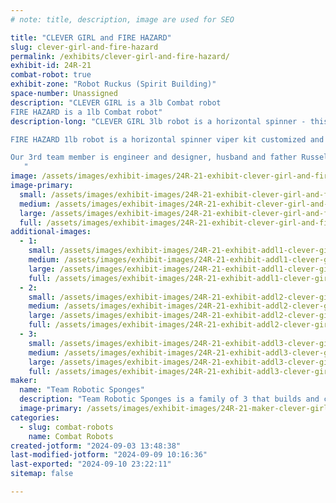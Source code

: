 ```yaml
---
# note: title, description, image are used for SEO

title: "CLEVER GIRL and FIRE HAZARD"
slug: clever-girl-and-fire-hazard
permalink: /exhibits/clever-girl-and-fire-hazard/
exhibit-id: 24R-21
combat-robot: true
exhibit-zone: "Robot Ruckus (Spirit Building)"
space-number: Unassigned
description: "CLEVER GIRL is a 3lb Combat robot
FIRE HAZARD is a 1lb Combat robot"
description-long: "CLEVER GIRL 3lb robot is a horizontal spinner - this is its first appearance, a brand new custom design. Driver is Team captain and designer Marissa.

FIRE HAZARD 1lb robot is a horizontal spinner viper kit customized and reinforced for better durability during combat. - this is this robots first appearance and the drivers first ever combat robot competition. Driver and designer is our 8 year old son.

Our 3rd team member is engineer and designer, husband and father Russell. He creates all computers models and has all the electrical and mechanics knowledge.
   "
image: /assets/images/exhibit-images/24R-21-exhibit-clever-girl-and-fire-hazard-20240830-184339-large.jpg
image-primary: 
  small: /assets/images/exhibit-images/24R-21-exhibit-clever-girl-and-fire-hazard-20240830-184339-small.jpg
  medium: /assets/images/exhibit-images/24R-21-exhibit-clever-girl-and-fire-hazard-20240830-184339-medium.jpg
  large: /assets/images/exhibit-images/24R-21-exhibit-clever-girl-and-fire-hazard-20240830-184339-large.jpg
  full: /assets/images/exhibit-images/24R-21-exhibit-clever-girl-and-fire-hazard-20240830-184339-full.jpg
additional-images: 
  - 1:
    small: /assets/images/exhibit-images/24R-21-exhibit-addl1-clever-girl-and-fire-hazard-20240830-184353-small.jpg
    medium: /assets/images/exhibit-images/24R-21-exhibit-addl1-clever-girl-and-fire-hazard-20240830-184353-medium.jpg
    large: /assets/images/exhibit-images/24R-21-exhibit-addl1-clever-girl-and-fire-hazard-20240830-184353-large.jpg
    full: /assets/images/exhibit-images/24R-21-exhibit-addl1-clever-girl-and-fire-hazard-20240830-184353-full.jpg
  - 2:
    small: /assets/images/exhibit-images/24R-21-exhibit-addl2-clever-girl-and-fire-hazard-20240830-184455-small.jpg
    medium: /assets/images/exhibit-images/24R-21-exhibit-addl2-clever-girl-and-fire-hazard-20240830-184455-medium.jpg
    large: /assets/images/exhibit-images/24R-21-exhibit-addl2-clever-girl-and-fire-hazard-20240830-184455-large.jpg
    full: /assets/images/exhibit-images/24R-21-exhibit-addl2-clever-girl-and-fire-hazard-20240830-184455-full.jpg
  - 3:
    small: /assets/images/exhibit-images/24R-21-exhibit-addl3-clever-girl-and-fire-hazard-20240830-184501-small.jpg
    medium: /assets/images/exhibit-images/24R-21-exhibit-addl3-clever-girl-and-fire-hazard-20240830-184501-medium.jpg
    large: /assets/images/exhibit-images/24R-21-exhibit-addl3-clever-girl-and-fire-hazard-20240830-184501-large.jpg
    full: /assets/images/exhibit-images/24R-21-exhibit-addl3-clever-girl-and-fire-hazard-20240830-184501-full.jpg
maker: 
  name: "Team Robotic Sponges"
  description: "Team Robotic Sponges is a family of 3 that builds and customizes combat robots. We love being creative and coming up with unique designs. As well as customizing existing robot designs to make them more durable and fun! We love to theme our bots and make them not only destructive, but cool, cute and exciting to look at. We currently are competing with 2 robots. A 1lb in the gladiator/rookie class named FIRE HAZARD and a 3lb robot named CLEVER GIRL. This will be our teams 3rd competition and our youngest drivers first ever time competing.    "
  image-primary: /assets/images/exhibit-images/24R-21-maker-clever-girl-and-fire-hazard-background-2-medium.png
categories: 
  - slug: combat-robots
    name: Combat Robots
created-jotform: "2024-09-03 13:48:38"
last-modified-jotform: "2024-09-09 10:16:36"
last-exported: "2024-09-10 23:22:11"
sitemap: false

---
```

